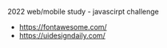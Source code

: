 2022 web/mobile study - javascirpt challenge
+ https://fontawesome.com/
+ https://uidesigndaily.com/